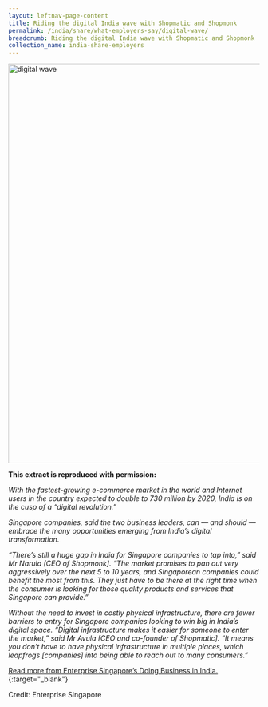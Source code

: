 ```yaml
---
layout: leftnav-page-content
title: Riding the digital India wave with Shopmatic and Shopmonk
permalink: /india/share/what-employers-say/digital-wave/
breadcrumb: Riding the digital India wave with Shopmatic and Shopmonk
collection_name: india-share-employers
---
```


<img src="\images\india-employers\digital-wave.jpg" alt="digital wave" style="width:800px;" />

**This extract is reproduced with permission:**

*With the fastest-growing e-commerce market in the world and Internet users in the country expected to double to 730 million by 2020, India is on the cusp of a “digital revolution.”*

*Singapore companies, said the two business leaders, can — and should — embrace the many opportunities emerging from India’s digital transformation.*

*“There’s still a huge gap in India for Singapore companies to tap into,” said Mr Narula [CEO of Shopmonk]. “The market promises to pan out very aggressively over the next 5 to 10 years, and Singaporean companies could benefit the most from this. They just have to be there at the right time when the consumer is looking for those quality products and services that Singapore can provide.”*

*Without the need to invest in costly physical infrastructure, there are fewer barriers to entry for Singapore companies looking to win big in India’s digital space. “Digital infrastructure makes it easier for someone to enter the market,” said Mr Avula [CEO and co-founder of Shopmatic]. “It means you don’t have to have physical infrastructure in multiple places, which leapfrogs [companies] into being able to reach out to many consumers.”*

[Read more from Enterprise Singapore’s Doing Business in India.](https://ie.enterprisesg.gov.sg/IE-Blog/iAdvisory-Seminar-India-GST/Riding-The-Digital-India-Wave-with-Shopmatic-and-Shopmonk){:target="_blank"}

Credit: Enterprise Singapore